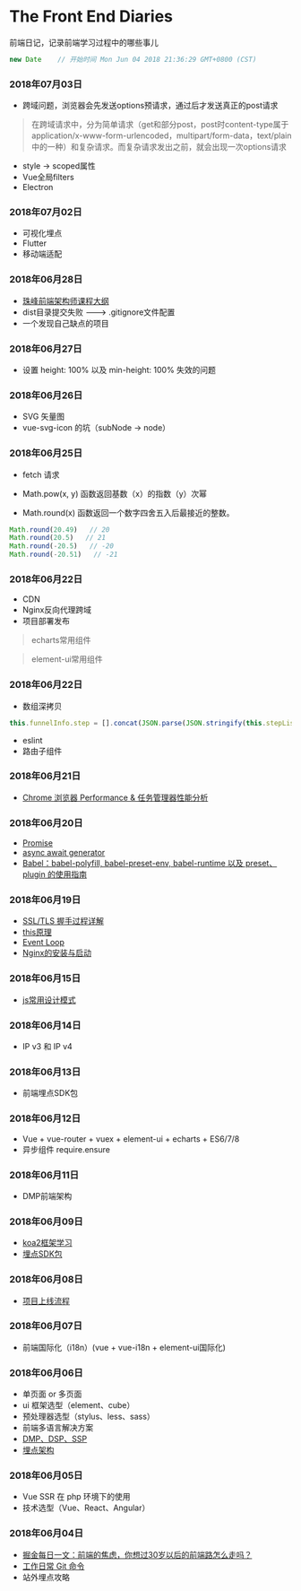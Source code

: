 # The Front End Diaries

前端日记，记录前端学习过程中的哪些事儿

```js
new Date    // 开始时间 Mon Jun 04 2018 21:36:29 GMT+0800 (CST)
```

### 2018年07月03日
* 跨域问题，浏览器会先发送options预请求，通过后才发送真正的post请求

> 在跨域请求中，分为简单请求（get和部分post，post时content-type属于application/x-www-form-urlencoded，multipart/form-data，text/plain中的一种）和复杂请求。而复杂请求发出之前，就会出现一次options请求

* style -> scoped属性
* Vue全局filters
* Electron  


### 2018年07月02日
* 可视化埋点
* Flutter
* 移动端适配

### 2018年06月28日
* [珠峰前端架构师课程大纲](https://github.com/liyayun713/The-FE-Diaries/blob/master/Diaries/zhufeng.md)
* dist目录提交失败 ---> .gitignore文件配置
* 一个发现自己缺点的项目

### 2018年06月27日
* 设置 height: 100% 以及 min-height: 100% 失效的问题

### 2018年06月26日
* SVG 矢量图
* vue-svg-icon 的坑（subNode -> node）

### 2018年06月25日
* fetch 请求

* Math.pow(x, y) 函数返回基数（x）的指数（y）次幂

* Math.round(x) 函数返回一个数字四舍五入后最接近的整数。
```js
Math.round(20.49)   // 20
Math.round(20.5)   // 21
Math.round(-20.5)   // -20
Math.round(-20.51)   // -21
```

### 2018年06月22日
* CDN
* Nginx反向代理跨域
* 项目部署发布

> echarts常用组件

> element-ui常用组件



### 2018年06月22日
* 数组深拷贝
```js
this.funnelInfo.step = [].concat(JSON.parse(JSON.stringify(this.stepList)))
```
* eslint
* 路由子组件

### 2018年06月21日
* [Chrome 浏览器 Performance & 任务管理器性能分析](https://github.com/liyayun713/The-FE-Diaries/blob/master/Diaries/chrome-performance.md)

### 2018年06月20日
* [Promise](https://github.com/liyayun713/The-FE-Diaries/blob/master/Diaries/promise.md)
* [async await generator](https://github.com/liyayun713/The-FE-Diaries/blob/master/Diaries/async-await-generator.md)
* [Babel：babel-polyfill, babel-preset-env, babel-runtime 以及 preset、plugin 的使用指南](https://github.com/liyayun713/The-FE-Diaries/blob/master/Diaries/babel.md)

### 2018年06月19日
* [SSL/TLS 握手过程详解](https://github.com/liyayun713/The-FE-Diaries/blob/master/Diaries/ssl-tls.md)
* [this原理](https://github.com/liyayun713/The-FE-Diaries/blob/master/Diaries/this.md)
* [Event Loop](https://github.com/liyayun713/The-FE-Diaries/blob/master/Diaries/event-loop.md)
* [Nginx的安装与启动](https://github.com/liyayun713/The-FE-Diaries/blob/master/Diaries/nginx.md)

### 2018年06月15日
* [js常用设计模式](https://github.com/liyayun713/Front-End/blob/master/js/DesignPatterns.md)

### 2018年06月14日
* IP v3 和 IP v4

### 2018年06月13日
* 前端埋点SDK包

### 2018年06月12日
* Vue + vue-router + vuex + element-ui + echarts + ES6/7/8
* 异步组件 require.ensure

### 2018年06月11日
* DMP前端架构

### 2018年06月09日
* [koa2框架学习](https://github.com/liyayun713/The-FE-Diaries/blob/master/Diaries/koa.md)
* [埋点SDK包](https://github.com/liyayun713/The-FE-Diaries/blob/master/Diaries/sdk.js)

### 2018年06月08日
* [项目上线流程](https://github.com/liyayun713/The-FE-Diaries/blob/master/Diaries/deploy.md)

### 2018年06月07日
* 前端国际化（i18n）(vue + vue-i18n + element-ui国际化)

### 2018年06月06日
* 单页面 or 多页面
* ui 框架选型（element、cube）
* 预处理器选型（stylus、less、sass）
* 前端多语言解决方案
* [DMP、DSP、SSP](https://github.com/liyayun713/The-FE-Diaries/blob/master/Diaries/dmp.md)
* [埋点架构](https://github.com/liyayun713/The-FE-Diaries/blob/master/Diaries/event-tracking.md)

### 2018年06月05日

* Vue SSR 在 php 环境下的使用
* 技术选型（Vue、React、Angular）

### 2018年06月04日

* [掘金每日一文：前端的焦虑，你想过30岁以后的前端路怎么走吗？](https://juejin.im/post/5b124fdd5188257d6c0465da)
* [工作日常 Git 命令](https://mp.weixin.qq.com/s/-siW5-Zem84AJlEsnW8WZw)
* 站外埋点攻略
